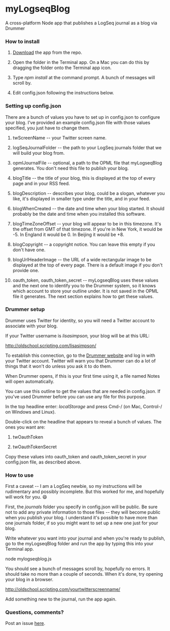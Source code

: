 # myLogseqBlog

A cross-platform Node app that publishes a LogSeq journal as a blog via Drummer

### How to install

1. <a href="https://github.com/scripting/myLogseqBlog/archive/refs/heads/main.zip">Download</a> the app from the repo.

2. Open the folder in the Terminal app. On a Mac you can do this by dragging the folder onto the Terminal app icon.

3. Type <i>npm install</i> at the command prompt. A bunch of messages will scroll by.

4. Edit config.json following the instructions below.

### Setting up config.json

There are a bunch of values you have to set up in config.json to configure your blog. I've provided an example config.json file with those values specified, you just have to change them. 

1. twScreenName -- your Twitter screen name.

2. logSeqJournalFolder -- the path to your LogSeq journals folder that we will build your blog from. 

3. opmlJournalFile -- optional, a path to the OPML file that myLogseqBlog generates. You don't need this file to publish your blog.

4. blogTitle -- the title of your blog, this is displayed at the top of every page and in your RSS feed. 

5. blogDescription -- describes your blog, could be a slogan, whatever you like, it's displayed in smaller type under the title, and in your feed.

6. blogWhenCreated -- the date and time when your blog started. It should probably be the date and time when you installed this software. 

7. blogTimeZoneOffset -- your blog will appear to be in this timezone. It's the offset from GMT of that timezone. If you're in New York, it would be -5. In England it would be 0. In Beijing it would be +8.

8. blogCopyright -- a copyright notice. You can leave this empty if you don't have one. 

9. blogUrlHeaderImage -- the URL of a wide rectangular image to be displayed at the top of every page. There is a default image if you don't provide one. 

10. oauth_token, oauth_token_secret -- myLogseqBlog uses these values and the next one to identify you to the Drummer system, so it knows which account to store your outline under. It is not saved in the OPML file it generates. The next section explains how to get these values. 

### Drummer setup

Drummer uses Twitter for identity, so you will need a Twitter account to associate with your blog.

If your Twitter username is <i>lisasimpson,</i> your blog will be at this URL:

http://oldschool.scripting.com/lisasimpson/

To establish this connection, go to the <a href="http://drummer.scripting.com/">Drummer website</a> and log in with your Twitter account. Twitter will warn you that Drummer can do a lot of things that it won't do unless you ask it to do them. 

When Drummer opens, if this is your first time using it, a file named Notes will open automatically. 

You can use this outline to get the values that are needed in config.json. If you've used Drummer before you can use any file for this purpose.

In the top headline enter: <i>localStorage</i> and press Cmd-/ (on Mac, Control-/ on Windows and Linux).

Double-click on the headline that appears to reveal a bunch of values. The ones you want are:

1. twOauthToken

2. twOauthTokenSecret

Copy these values into oauth_token and oauth_token_secret in your config.json file, as described above. 

### How to use

First a caveat -- I am a LogSeq newbie, so my instructions will be rudimentary and possibly incomplete. But this worked for me, and hopefully will work for you. :smile:

First, the <i>journals</i> folder you specify in config.json will be public. Be sure not to add any private information to those files -- they will become public when you publish your blog. I understand it's possible to have more than one journals folder, if so you might want to set up a new one just for your blog. 

Write whatever you want into your journal and when you're ready to publish, go to the myLogseqBlog folder and run the app by typing this into your Terminal app.

node mylogseqblog.js

You should see a bunch of messages scroll by, hopefully no errors. It should take no more than a couple of seconds. When it's done, try opening your blog in a browser.

http://oldschool.scripting.com/yourtwitterscreenname/

Add something new to the journal, run the app again. 

### Questions, comments?

Post an issue <a href="https://github.com/scripting/myLogseqBlog/issues/new">here</a>. 

